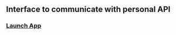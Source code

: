 ## Interface to communicate with personal API

### [Launch App](https://devtsp.github.io/crud-clubs-FRONT)
